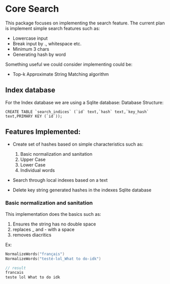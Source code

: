 # Core Search

This package focuses on implementing the search feature. The current plan is
implement simple search features such as:
- Lowercase input
- Break input by ., whitespace etc.
- Minimum 3 chars
- Generating hash by word

Something useful we could consider implementing could be:
- Top-k Approximate String Matching algorithm

## Index database
For the Index database we are using a Sqlite database:
Database Structure:
```
CREATE TABLE `search_indices` (`id` text,`hash` text,`key_hash` text,PRIMARY KEY (`id`));
```

## Features Implemented:
- Create set of hashes based on simple characteristics such as:
    1. Basic normalization and sanitation
    2. Upper Case
    3. Lower Case
    4. Individual words

- Search through local indexes based on a text
- Delete key string generated hashes in the indexes Sqlite database

### Basic normalization and sanitation
This implementation does the basics such as:
1. Ensures the string has no double space
2. replaces _ and - with a space
3. removes diacritics

Ex:
```go
NormalizeWords("français")
NormalizeWords("testé-lol_What to do-idk")

// result
francais
teste lol What to do idk
```


